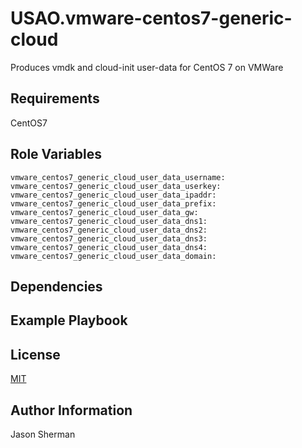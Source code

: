 USAO.vmware-centos7-generic-cloud
=========

Produces vmdk and cloud-init user-data for CentOS 7 on VMWare

Requirements
------------

CentOS7

Role Variables
--------------
```
vmware_centos7_generic_cloud_user_data_username:
vmware_centos7_generic_cloud_user_data_userkey:
vmware_centos7_generic_cloud_user_data_ipaddr:
vmware_centos7_generic_cloud_user_data_prefix:
vmware_centos7_generic_cloud_user_data_gw:
vmware_centos7_generic_cloud_user_data_dns1:
vmware_centos7_generic_cloud_user_data_dns2:
vmware_centos7_generic_cloud_user_data_dns3:
vmware_centos7_generic_cloud_user_data_dns4:
vmware_centos7_generic_cloud_user_data_domain:
```

Dependencies
------------


Example Playbook
----------------


License
-------

[MIT](LICENSE)

Author Information
------------------

Jason Sherman
